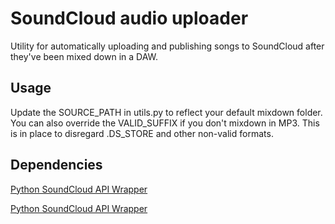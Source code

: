 # SoundCloud audio uploader
Utility for automatically uploading and publishing songs to SoundCloud after they've been mixed down in a DAW.

## Usage
Update the SOURCE_PATH in utils.py to reflect your default mixdown folder.
You can also override the VALID_SUFFIX if you don't mixdown in MP3. This is in place to disregard .DS_STORE and other non-valid formats.

## Dependencies
[Python SoundCloud API Wrapper](https://github.com/soundcloud/soundcloud-python)

[Python SoundCloud API Wrapper](https://github.com/soundcloud/soundcloud-python)
